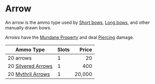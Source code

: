 ---
---

# Arrow

An arrow is the ammo type used by [Short bows](../Ranged%20Weapons/Shortbow.md), [Long bows](../Ranged%20Weapons/Longbow.md), and other manually drawn bows.

Arrows have the [Mundane Property](../../../Material%20Properties/Mundane%20Property.md) and deal [Piercing](../../../../../Damage%20Types/Piercing.md) damage.

|Ammo Type|Slots|Price|
|---------|-----|----:|
|20 arrows|1|20|
|20 [Silvered Arrows](../../../Material%20Properties/Silvered%20Property.md)|1|400|
|20 [Mythril Arrows](../../../Material%20Properties/Mythril%20Property.md)|1|20,000|
